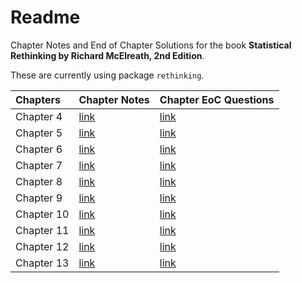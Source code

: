 
<!-- README.md is generated from README.Rmd. Please edit that file -->

# Readme

Chapter Notes and End of Chapter Solutions for the book **Statistical
Rethinking by Richard McElreath, 2nd Edition**.

These are currently using package `rethinking`.

| Chapters   | Chapter Notes                                                                            | Chapter EoC Questions                                                                        |
|:-----------|:-----------------------------------------------------------------------------------------|:---------------------------------------------------------------------------------------------|
| Chapter 4  | [link](Chapter4/Chapter_4.R)                                                             | [link](https://adromine.github.io/Statistical-Rethinking-Code/Chapter4/Chapter_4_EoC.html)   |
| Chapter 5  | [link](Chapter5/Chapter_5.R)                                                             | [link](https://adromine.github.io/Statistical-Rethinking-Code/Chapter5/Chapter_5_EOC.html)   |
| Chapter 6  | [link](https://adromine.github.io/Statistical-Rethinking-Code/Chapter6/Chapter_6.html)   | [link](https://adromine.github.io/Statistical-Rethinking-Code/Chapter6/Chapter_6_EoC.html)   |
| Chapter 7  | [link](https://adromine.github.io/Statistical-Rethinking-Code/Chapter7/Chapter_7.html)   | [link](https://adromine.github.io/Statistical-Rethinking-Code/Chapter7/Chapter_7_EoC.html)   |
| Chapter 8  | [link](https://adromine.github.io/Statistical-Rethinking-Code/Chapter8/Chapter_8.html)   | [link](https://adromine.github.io/Statistical-Rethinking-Code/Chapter8/Chapter_8_EoC.html)   |
| Chapter 9  | [link](https://adromine.github.io/Statistical-Rethinking-Code/Chapter9/Chapter_9.html)   | [link](https://adromine.github.io/Statistical-Rethinking-Code/Chapter9/Chapter_9_EoC.html)   |
| Chapter 10 | [link](https://adromine.github.io/Statistical-Rethinking-Code/Chapter10/Chapter_10.html) | [link](https://adromine.github.io/Statistical-Rethinking-Code/Chapter10/Chapter_10_EoC.html) |
| Chapter 11 | [link](https://adromine.github.io/Statistical-Rethinking-Code/Chapter11/Chapter_11.html) | [link](https://adromine.github.io/Statistical-Rethinking-Code/Chapter11/Chapter_11_EoC.html) |
| Chapter 12 | [link](https://adromine.github.io/Statistical-Rethinking-Code/Chapter12/Chapter_12.html) | [link](https://adromine.github.io/Statistical-Rethinking-Code/Chapter12/Chapter_12_EoC.html) |
| Chapter 13 | [link](https://adromine.github.io/Statistical-Rethinking-Code/Chapter13/Chapter_13.html) | [link](https://adromine.github.io/Statistical-Rethinking-Code/Chapter13/Chapter_13_EoC.html) |
